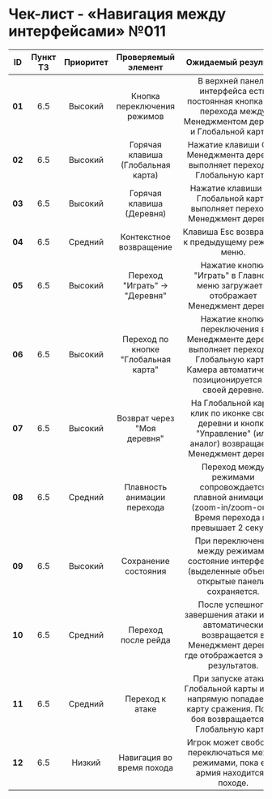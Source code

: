 # ﻿Чек-лист - «Навигация между интерфейсами» №011

|**ID**|**Пункт ТЗ**|**Приоритет**|**Проверяемый элемент**|**Ожидаемый результат**|**Статус**|**Примечания**|
| :-: | :-: | :-: | :-: | :-: | :-: | :-: |
|**01**|6\.5|Высокий|Кнопка переключения режимов|В верхней панели интерфейса есть постоянная кнопка для перехода между Менеджментом деревни и Глобальной картой.|||
|**02**|6\.5|Высокий|Горячая клавиша (Глобальная карта)|Нажатие клавиши G из Менеджмента деревни выполняет переход на Глобальную карту.|||
|**03**|6\.5|Высокий|Горячая клавиша (Деревня)|Нажатие клавиши V с Глобальной карты выполняет переход в Менеджмент деревни.|||
|**04**|6\.5|Средний|Контекстное возвращение|Клавиша Esc возвращает к предыдущему режиму/меню.|||
|**05**|6\.5|Высокий|Переход "Играть" -> "Деревня"|Нажатие кнопки "Играть" в Главном меню загружает и отображает Менеджмент деревни.|||
|**06**|6\.5|Высокий|Переход по кнопке "Глобальная карта"|Нажатие кнопки переключения в Менеджменте деревни выполняет переход на Глобальную карту. Камера автоматически позиционируется на своей деревне.|||
|**07**|6\.5|Высокий|Возврат через "Моя деревня"|На Глобальной карте клик по иконке своей деревни и кнопка "Управление" (или аналог) возвращает в Менеджмент деревни.|||
|**08**|6\.5|Средний|Плавность анимации перехода|Переход между режимами сопровождается плавной анимацией (zoom-in/zoom-out). Время перехода не превышает 2 секунд.|||
|**09**|6\.5|Высокий|Сохранение состояния|При переключении между режимами состояние интерфейса (выделенные объекты, открытые панели) сохраняется.|||
|**10**|6\.5|Средний|Переход после рейда|После успешного завершения атаки игрок автоматически возвращается в Менеджмент деревни, где отображается экран результатов.|||
|**11**|6\.5|Средний|Переход к атаке|При запуске атаки с Глобальной карты игрок напрямую попадает на карту сражения. После боя возвращается на Глобальную карту.|||
|**12**|6\.5|Низкий|Навигация во время похода|Игрок может свободно переключаться между режимами, пока его армия находится в походе.|||


